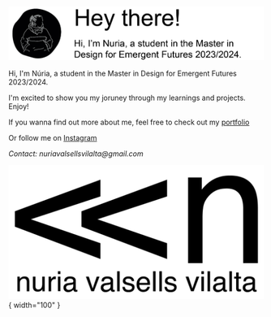 ![loading picture](../docs/images/presentation.jpg)

Hi, I'm Núria, a student in the Master in Design for Emergent Futures 2023/2024.

I'm excited to show you my joruney through my learnings and projects. Enjoy!

If you wanna find out more about me, feel free to check out my [portfolio](https://drive.google.com/file/d/15ZWaSVnZq5l9aFIC4A3TF16uTcAb-N5x/view?usp=sharing )

Or follow me on [Instagram](https://www.instagram.com/nuriava.design/)


_Contact: nuriavalsellsvilalta@gmail.com_


![loading logo](../docs/images/logos2-03.jpg){ width="100" }